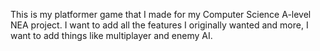 This is my platformer game that I made for my Computer Science A-level NEA project. I want to add all the features I originally wanted and more, I want to add things like multiplayer and enemy AI.
